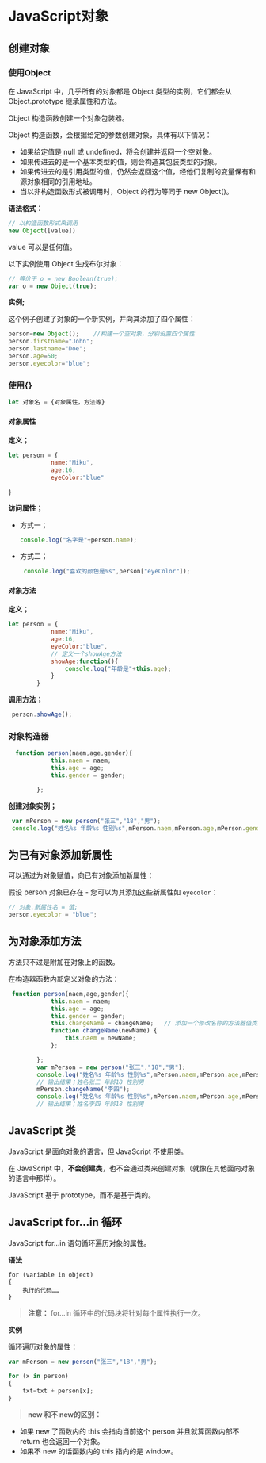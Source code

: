 # JavaScript对象

## 创建对象

### 使用Object

在 JavaScript 中，几乎所有的对象都是 Object 类型的实例，它们都会从 Object.prototype 继承属性和方法。

Object 构造函数创建一个对象包装器。

Object 构造函数，会根据给定的参数创建对象，具体有以下情况：

- 如果给定值是 null 或 undefined，将会创建并返回一个空对象。
- 如果传进去的是一个基本类型的值，则会构造其包装类型的对象。
- 如果传进去的是引用类型的值，仍然会返回这个值，经他们复制的变量保有和源对象相同的引用地址。
- 当以非构造函数形式被调用时，Object 的行为等同于 new Object()。

**语法格式：**

```js
// 以构造函数形式来调用
new Object([value])
```

value 可以是任何值。

以下实例使用 Object 生成布尔对象：

```js
// 等价于 o = new Boolean(true);
var o = new Object(true);
```

**实例;**

这个例子创建了对象的一个新实例，并向其添加了四个属性：

```js
person=new Object();	//构建一个空对象，分别设置四个属性
person.firstname="John";
person.lastname="Doe";
person.age=50;
person.eyecolor="blue";
```



### 使用{}

```js
let 对象名 = {对象属性，方法等}
```

#### 对象属性

**定义；**

```js
let person = {
            name:"Miku",
            age:16,
            eyeColor:"blue"
     
}
```

**访问属性；**

- 方式一；

  ```js
  console.log("名字是"+person.name);
  ```

  

- 方式二；

  ```js
   console.log("喜欢的颜色是%s",person["eyeColor"]);
  ```



#### 对象方法

**定义；**

```js
let person = {
            name:"Miku",
            age:16,
            eyeColor:"blue",
    		// 定义一个showAge方法
            showAge:function(){
                console.log("年龄是"+this.age);
            }
        }
```

**调用方法；**

```js
 person.showAge();
```

### 对象构造器

```js
  function person(naem,age,gender){
            this.naem = naem;
            this.age = age;
            this.gender = gender;

        };
```

**创建对象实例；**

```js
 var mPerson = new person("张三","18","男");
 console.log("姓名%s 年龄%s 性别%s",mPerson.naem,mPerson.age,mPerson.gender);   
```



## 为已有对象添加新属性

可以通过为对象赋值，向已有对象添加新属性：

假设 person 对象已存在 - 您可以为其添加这些新属性如 `eyecolor`：

```js
// 对象.新属性名 = 值;
person.eyecolor = "blue";

```

## 为对象添加方法

方法只不过是附加在对象上的函数。

在构造器函数内部定义对象的方法：

```js
 function person(naem,age,gender){
            this.naem = naem;
            this.age = age;
            this.gender = gender;
            this.changeName = changeName;   // 添加一个修改名称的方法器值类型为function
            function changeName(newName) {
                this.naem = newName;
            };

        };
        var mPerson = new person("张三","18","男");
        console.log("姓名%s 年龄%s 性别%s",mPerson.naem,mPerson.age,mPerson.gender); 
        // 输出结果；姓名张三 年龄18 性别男
        mPerson.changeName("李四"); 
        console.log("姓名%s 年龄%s 性别%s",mPerson.naem,mPerson.age,mPerson.gender); 
        // 输出结果；姓名李四 年龄18 性别男
```



## JavaScript 类

JavaScript 是面向对象的语言，但 JavaScript 不使用类。

在 JavaScript 中，**不会创建类**，也不会通过类来创建对象（就像在其他面向对象的语言中那样）。

JavaScript 基于 prototype，而不是基于类的。



## JavaScript for...in 循环

JavaScript for...in 语句循环遍历对象的属性。

**语法**

```
for (variable in object)
{
    执行的代码……
}
```

> **注意：** for...in 循环中的代码块将针对每个属性执行一次。

**实例**

循环遍历对象的属性：

```js
var mPerson = new person("张三","18","男");
 
for (x in person)
{
    txt=txt + person[x];
}
```



>  **new 和不 new的区别：**

-  如果 new 了函数内的 this 会指向当前这个 person 并且就算函数内部不 return 也会返回一个对象。
-  如果不 new 的话函数内的 this 指向的是 window。
